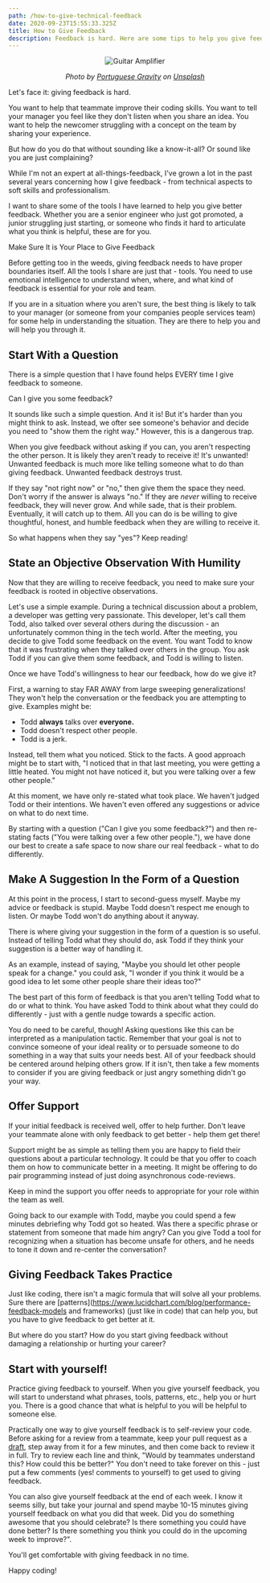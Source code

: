 ```yaml
---
path: /how-to-give-technical-feedback
date: 2020-09-23T15:55:33.325Z
title: How to Give Feedback
description: Feedback is hard. Here are some tips to help you give feedback well.
---
```

<center>

![Guitar Amplifier](../assets/portuguese-gravity-mflgvcy9ooy-unsplash.jpg)

_Photo by [Portuguese Gravity](https://unsplash.com/@portuguesegravity) on [Unsplash](https://unsplash.com/s/photos/feedback-amplifier)_</center>

Let's face it: giving feedback is hard.

You want to help that teammate improve their coding skills. You want to tell your manager you feel like they don't listen when you share an idea. You want to help the newcomer struggling with a concept on the team by sharing your experience.

But how do you do that without sounding like a know-it-all? Or sound like you are just complaining?

While I'm not an expert at all-things-feedback, I've grown a lot in the past several years concerning how I give feedback - from technical aspects to soft skills and professionalism.

I want to share some of the tools I have learned to help you give better feedback. Whether you are a senior engineer who just got promoted, a junior struggling just starting, or someone who finds it hard to articulate what you think is helpful, these are for you.

Make Sure It is Your Place to Give Feedback

Before getting too in the weeds, giving feedback needs to have proper boundaries itself. All the tools I share are just that - tools. You need to use emotional intelligence to understand when, where, and what kind of feedback is essential for your role and team.

If you are in a situation where you aren't sure, the best thing is likely to talk to your manager (or someone from your companies people services team) for some help in understanding the situation. They are there to help you and will help you through it.

## Start With a Question

There is a simple question that I have found helps EVERY time I give feedback to someone.

Can I give you some feedback?

It sounds like such a simple question. And it is! But it's harder than you might think to ask. Instead, we ofter see someone's behavior and decide you need to "show them the right way." However, this is a dangerous trap.

When you give feedback without asking if you can, you aren't respecting the other person. It is likely they aren't ready to receive it! It's unwanted! Unwanted feedback is much more like telling someone what to do than giving feedback. Unwanted feedback destroys trust.

If they say "not right now" or "no," then give them the space they need. Don't worry if the answer is always "no." If they are *never* willing to receive feedback, they will never grow. And while sade, that is their problem. Eventually, it will catch up to them. All you can do is be willing to give thoughtful, honest, and humble feedback when they are willing to receive it.

So what happens when they say "yes"? Keep reading!

## State an Objective Observation With Humility

Now that they are willing to receive feedback, you need to make sure your feedback is rooted in objective observations.

Let's use a simple example. During a technical discussion about a problem, a developer was getting very passionate. This developer, let's call them Todd, also talked over several others during the discussion - an unfortunately common thing in the tech world. After the meeting, you decide to give Todd some feedback on the event. You want Todd to know that it was frustrating when they talked over others in the group. You ask Todd if you can give them some feedback, and Todd is willing to listen.

Once we have Todd's willingness to hear our feedback, how do we give it?

First, a warning to stay FAR AWAY from large sweeping generalizations! They won't help the conversation or the feedback you are attempting to give. Examples might be:

* Todd **always** talks over **everyone.**
* Todd doesn't respect other people.
* Todd is a jerk.

Instead, tell them what you noticed. Stick to the facts. A good approach might be to start with, "I noticed that in that last meeting, you were getting a little heated. You might not have noticed it, but you were talking over a few other people."

At this moment, we have only re-stated what took place. We haven't judged Todd or their intentions. We haven't even offered any suggestions or advice on what to do next time.

By starting with a question ("Can I give you some feedback?") and then re-stating facts ("You were talking over a few other people."), we have done our best to create a safe space to now share our real feedback - what to do differently.

## Make A Suggestion In the Form of a Question

At this point in the process, I start to second-guess myself. Maybe my advice or feedback is stupid. Maybe Todd doesn't respect me enough to listen. Or maybe Todd won't do anything about it anyway.

There is where giving your suggestion in the form of a question is so useful. Instead of telling Todd what they should do, ask Todd if they think your suggestion is a better way of handling it.

As an example, instead of saying, "Maybe you should let other people speak for a change." you could ask, "I wonder if you think it would be a good idea to let some other people share their ideas too?"

The best part of this form of feedback is that you aren't telling Todd what to do or what to think. You have asked Todd to think about what they could do differently - just with a gentle nudge towards a specific action.

You do need to be careful, though! Asking questions like this can be interpreted as a manipulation tactic. Remember that your goal is not to convince someone of your ideal reality or to persuade someone to do something in a way that suits your needs best. All of your feedback should be centered around helping others grow. If it isn't, then take a few moments to consider if you are giving feedback or just angry something didn't go your way.

## Offer Support

If your initial feedback is received well, offer to help further. Don't leave your teammate alone with only feedback to get better - help them get there!

Support might be as simple as telling them you are happy to field their questions about a particular technology. It could be that you offer to coach them on how to communicate better in a meeting. It might be offering to do pair programming instead of just doing asynchronous code-reviews.

Keep in mind the support you offer needs to appropriate for your role within the team as well.

Going back to our example with Todd, maybe you could spend a few minutes debriefing why Todd got so heated. Was there a specific phrase or statement from someone that made him angry? Can you give Todd a tool for recognizing when a situation has become unsafe for others, and he needs to tone it down and re-center the conversation?

## Giving Feedback Takes Practice

Just like coding, there isn't a magic formula that will solve all your problems. Sure there are \[patterns](https://www.lucidchart.com/blog/performance-feedback-models and frameworks) (just like in code) that can help you, but you have to give feedback to get better at it.

But where do you start? How do you start giving feedback without damaging a relationship or hurting your career?

## Start with yourself!

Practice giving feedback to yourself. When you give yourself feedback, you will start to understand what phrases, tools, patterns, etc., help you or hurt you. There is a good chance that what is helpful to you will be helpful to someone else.

Practically one way to give yourself feedback is to self-review your code. Before asking for a review from a teammate, keep your pull request as a [draft](https://github.blog/2019-02-14-introducing-draft-pull-requests/), step away from it for a few minutes, and then come back to review it in full. Try to review each line and think, "Would by teammates understand this? How could this be better?" You don't need to take forever on this - just put a few comments (yes! comments to yourself) to get used to giving feedback.

You can also give yourself feedback at the end of each week. I know it seems silly, but take your journal and spend maybe 10-15 minutes giving yourself feedback on what you did that week. Did you do something awesome that you should celebrate? Is there something you could have done better? Is there something you think you could do in the upcoming week to improve?".

You'll get comfortable with giving feedback in no time.

Happy coding!